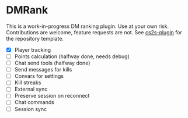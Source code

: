 # DMRank

This is a work-in-progress DM ranking plugin.
Use at your own risk.
Contributions are welcome, feature requests are not.
See [cs2s-plugin](https://github.com/noahbkim/cs2s-plugin) for the repository template.

- [x] Player tracking
- [ ] Points calculation (halfway done, needs debug)
- [ ] Chat send tools (halfway done)
- [ ] Send messages for kills
- [ ] Convars for settings
- [ ] Kill streaks
- [ ] External sync
- [ ] Preserve session on reconnect
- [ ] Chat commands
- [ ] Session sync
